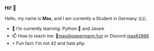### Hi! 👋

Hello, my name is **Max**, and I am currently a Student in Germany 🇩🇪.

- 🌱 I’m currently learning: Python 🐍 and Java☕
- 📫 How to reach me: 📧[max@oppermann.fun](mailto:max@oppermann.fun) or Discord [max#2866](https://discordapp.com/users/293787249915723777)
- ⚡ Fun fact: I'm not 42 and hate php
